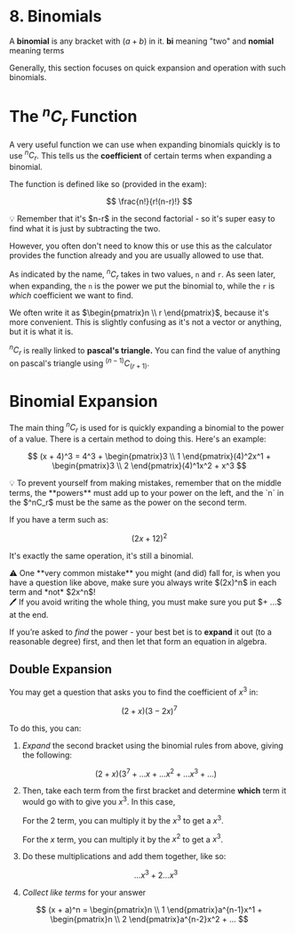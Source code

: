 # 8. Binomials

A **binomial** is any bracket with $(a+b)$ in it. **bi** meaning "two" and **nomial** meaning terms

Generally, this section focuses on quick expansion and operation with such binomials.

# The $^{n}C_r$ Function

A very useful function we can use when expanding binomials quickly is to use $^nC_r$. This tells us the **coefficient** of certain terms when expanding a binomial. 

The function is defined like so (provided in the exam):

$$
\frac{n!}{r!(n-r)!}
$$

<aside>
💡 Remember that it's $n-r$ in the second factorial - so it's super easy to find what it is just by subtracting the two.

</aside>

However, you often don't need to know this or use this as the calculator provides the function already and you are usually allowed to use that.

As indicated by the name, $^nC_r$ takes in two values, `n` and `r`. As seen later, when expanding, the `n` is the power we put the binomial to, while the `r` is *which* coefficient we want to find. 

We often write it as $\begin{pmatrix}n \\ r \end{pmatrix}$, because it's more convenient. This is slightly confusing as it's not a vector or anything, but it is what it is.

$^nC_r$ is really linked to **pascal's triangle.** You can find the value of anything on pascal's triangle using $^{(n-1)}C_{(r+1)}$.

# Binomial Expansion

The main thing $^nC_r$ is used for is quickly expanding a binomial to the power of a value. There is a certain method to doing this. Here's an example:

$$
(x + 4)^3 = 4^3 + \begin{pmatrix}3 \\ 1 \end{pmatrix}(4)^2x^1 + \begin{pmatrix}3 \\ 2 \end{pmatrix}(4)^1x^2 + x^3
$$

<aside>
💡 To prevent yourself from making mistakes, remember that on the middle terms, the **powers** must add up to your power on the left, and the `n` in the $^nC_r$ must be the same as the power on the second term.

</aside>

If you have a term such as:

$$
(2x + 12)^2
$$

It's exactly the same operation, it's still a binomial.

<aside>
⚠️ One **very common mistake** you might (and did) fall for, is when you have a question like above, make sure you always write $(2x)^n$ in each term and *not* $2x^n$!

</aside>

<aside>
🖊️ If you avoid writing the whole thing, you must make sure you put $+ ...$ at the end.

</aside>

If you’re asked to *find* the power - your best bet is to **expand** it out (to a reasonable degree) first, and then let that form an equation in algebra.

## Double Expansion

You may get a question that asks you to find the coefficient of $x^3$ in:

$$
(2+x)(3-2x)^7
$$

To do this, you can:

1. *Expand* the second bracket using the binomial rules from above, giving the following:
    
    $$
    (2+x)(3^7+...x+...x^2+...x^3 + ...) 
    $$
    
2. Then, take each term from the first bracket and determine **which** term it would go with to give you $x^3$. In this case, 
    
    For the $2$ term, you can multiply it by the $x^3$ to get a $x^3$.
    
    For the $x$ term, you can multiply it by the $x^2$ to get a $x^3$.
    
3. Do these multiplications and add them together, like so:
    
    $$
    ...x^3 + 2...x^3
    $$
    
4. *Collect like terms* for your answer

$$
(x + a)^n = \begin{pmatrix}n \\ 1 \end{pmatrix}a^{n-1}x^1 + \begin{pmatrix}n \\ 2 \end{pmatrix}a^{n-2}x^2 + ...
$$